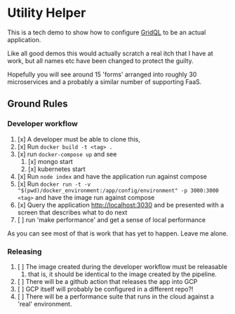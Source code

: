 # Utility Helper

This is a tech demo to show how to configure [GridQL](https://github.com/tsmarsh/gridql) to be an actual application.

Like all good demos this would actually scratch a real itch that I have at work, but all names etc have been changed to protect the guilty.


Hopefully you will see around 15 'forms' arranged into roughly 30 microservices and a probably a similar number of supporting FaaS. 

## Ground Rules

### Developer workflow

1. [x] A developer must be able to clone this, 
2. [x] Run `docker build -t <tag> .` 
3. [x] run `docker-compose up` and see
   1. [x] mongo start
   2. [x] kubernetes start
4. [x] Run `node index` and have the application run against compose
5. [x] Run `docker run -t -v "$(pwd)/docker_environment:/app/config/environment" -p 3000:3000 <tag>` and have the image run against compose
6. [x] Query the application [http://localhost:3030](http://localhost:3030) and be presented with a screen that describes what to do next
7. [ ] run 'make performance' and get a sense of local performance

As you can see most of that is work that has yet to happen. Leave me alone.

### Releasing

1. [ ] The image created during the developer workflow must be releasable
   1. that is, it should be identical to the image created by the pipeline.
2. [ ] There will be a github action that releases the app into GCP
3. [ ] GCP itself will probably be configured in a different repo?!
4. [ ] There will be a performance suite that runs in the cloud against a 'real' environment.

